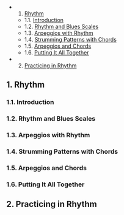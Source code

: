 <!-- vscode-markdown-toc -->
* 1. [Rhythm](#Rhythm)
	* 1.1. [Introduction](#Introduction)
	* 1.2. [Rhythm and Blues Scales](#RhythmandBluesScales)
	* 1.3. [Arpeggios with Rhythm](#ArpeggioswithRhythm)
	* 1.4. [Strumming Patterns with Chords](#StrummingPatternswithChords)
	* 1.5. [Arpeggios and Chords](#ArpeggiosandChords)
	* 1.6. [Putting It All Together](#PuttingItAllTogether)
* 2. [Practicing in Rhythm](#PracticinginRhythm)

<!-- vscode-markdown-toc-config
	numbering=true
	autoSave=true
	/vscode-markdown-toc-config -->
<!-- /vscode-markdown-toc -->

##  1. <a name='Rhythm'></a>Rhythm

###  1.1. <a name='Introduction'></a>Introduction

###  1.2. <a name='RhythmandBluesScales'></a>Rhythm and Blues Scales

###  1.3. <a name='ArpeggioswithRhythm'></a>Arpeggios with Rhythm

###  1.4. <a name='StrummingPatternswithChords'></a>Strumming Patterns with Chords

###  1.5. <a name='ArpeggiosandChords'></a>Arpeggios and Chords

###  1.6. <a name='PuttingItAllTogether'></a>Putting It All Together

##  2. <a name='PracticinginRhythm'></a>Practicing in Rhythm
